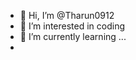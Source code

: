 - 👋 Hi, I’m @Tharun0912
- 👀 I’m interested in coding
- 🌱 I’m currently learning ...
- 

<!---
Tharun0912/Tharun0912 is a ✨ special ✨ repository because its `README.md` (this file) appears on your GitHub profile.
You can click the Preview link to take a look at your changes.
--->
